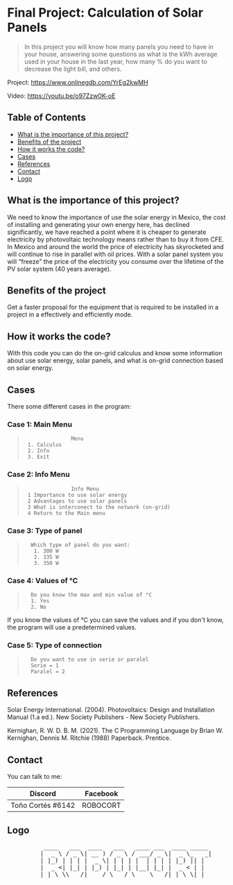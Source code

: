 # Final Project: Calculation of Solar Panels

>In this project you will know how many panels you need to have in your house, answering some questions as what is the kWh average used in your house in the last year, how many % do you want to decrease the light bill, and others.

Project: https://www.onlinegdb.com/YrEg2kwMH

Video:   https://youtu.be/o97Zzw0K-oE

## **Table of Contents**

* [What is the importance of this project?](#What-is-the-importance-of-this-project)
* [Benefits of the project](#Benefits-of-the-project)
* [How it works the code?](#How-it-works-the-code)
* [Cases](#Cases)
* [References](#References)
* [Contact](#Contact)
* [Logo](#Logo)

## What is the importance of this project?
We need to know the importance of use the solar energy in Mexico, the cost of installing and generating your own energy here, has declined significantly, we have reached a point where it is cheaper to generate electricity by photovoltaic technology means rather than to buy it from CFE. In Mexico and around the world the price of electricity has skyrocketed and will continue to rise in parallel with oil prices. With a solar panel system you will “freeze” the price of the electricity you consume over the lifetime of the PV solar system (40 years average).

## Benefits of the project
Get a faster proposal for the equipment that is required to be installed in a project in a effectively and efficiently mode.

## How it works the code?
With this code you can do the on-grid calculus and know some information about use solar energy, solar panels, and what is on-grid connection based on solar energy.

## Cases
There some different cases in the program:

###  Case 1: Main Menu 
>                    Menu
>      1. Calculus
>      2. Info
>      3. Exit

###  Case 2: Info Menu
>                    Info Menu
>      1 Importance to use solar energy
>      2 Advantages to use solar panels
>      3 What is interconect to the network (on-grid)
>      4 Return to the Main menu
  
###  Case 3: Type of panel
>       Which type of panel do you want:
>        1. 300 W  
>        2. 335 W   
>        3. 350 W

###  Case 4: Values of °C
>       Do you know the max and min value of °C
>       1. Yes  
>       2. No 
  If you know the values of °C you can save the values and if you don't know, the program will use a predetermined values.

###  Case 5: Type of connection
>       Do you want to use in serie or paralel
>       Serie = 1       
>       Paralel = 2

## References
Solar Energy International. (2004). Photovoltaics: Design and Installation Manual (1.a ed.). New Society Publishers - New Society Publishers.

Kernighan, R. W. D. B. M. (2021). The C Programming Language by Brian W. Kernighan, Dennis M. Ritchie (1988) Paperback. Prentice.

## Contact
You can talk to me:

|  Discord |  Facebook  |
| ------------ | ------------ |
| Toño Cortés #6142  | ROBOCORT  |

## Logo
<pre>
          ____   ___  ____   ___   ____ ___  ____ _____ 
         |  _ \ / _ \| __ ) / _ \ / ___/ _ \|  _ \_   _|
         | |_) | | | |  _ \| | | | |  | | | | |_) || |  
         |  _ <| |_| | |_) | |_| | |__| |_| |  _ < | |  
         |_| \_\\___/|____/ \___/ \____\___/|_| \_\|_|  
</pre>
